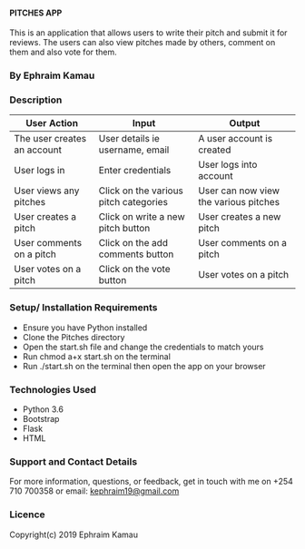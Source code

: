 #### PITCHES APP
This is an application that allows users to write their pitch and submit it for reviews. The users can also view pitches made by others, comment on them and also vote for them.

### By Ephraim Kamau

### Description

| User Action                       |          Input                        |    Output                             |
|-----------------------------------|---------------------------------------|---------------------------------------|
|The user creates an account        | User details ie username, email       |  A user account is created            |
|User logs in                       | Enter credentials                     | User logs into account                |
|User views any pitches             | Click on the various pitch categories |  User can now view the various pitches|
|User creates a pitch               | Click on write a new pitch button     | User creates a new pitch              |
|User comments on a pitch           | Click on the add comments button      | User comments on a pitch              |
|User votes on a pitch              |  Click on the vote button             | User votes on a pitch                 |

### Setup/ Installation Requirements
<ul>
<li>Ensure you have Python installed</li>
<li>Clone the Pitches directory</li>
<li>Open the start.sh file and change the credentials to match yours</li>
<li>Run chmod a+x start.sh on the terminal</li>
<li>Run ./start.sh on the terminal then open the app on your browser</li>
</ul>


### Technologies Used
<ul>
<li> Python 3.6 </li>
<li> Bootstrap </li>
<li> Flask </li>
<li> HTML </li>
</ul>

### Support and Contact Details
For more information, questions, or feedback, get in touch with me on +254 710 700358 or email: kephraim19@gmail.com

### Licence
Copyright(c) 2019 Ephraim Kamau